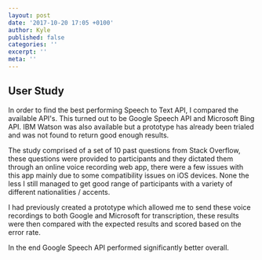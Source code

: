 ```yaml
---
layout: post
date: '2017-10-20 17:05 +0100'
author: Kyle
published: false
categories: ''
excerpt: ''
meta: ''
---
```

## User Study

In order to find the best performing Speech to Text API, I compared the available API's. This turned out to be Google Speech API and Microsoft Bing API. IBM Watson was also available but a prototype has already been trialed and was not found to return good enough results. 

The study comprised of a set of 10 past questions from Stack Overflow, these questions were provided to participants and they dictated them through an online voice recording web app, there were a few issues with this app mainly due to some compatibility issues on iOS devices. None the less I still managed to get good range of participants with a variety of different nationalities / accents. 

I had previously created a prototype which allowed me to send these voice recordings to both Google and Microsoft for transcription, these results were then compared with the expected results and scored based on the error rate.

In the end Google Speech API performed significantly better overall.



